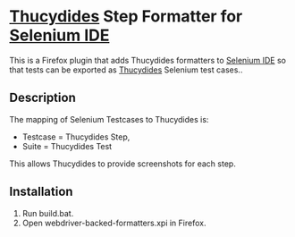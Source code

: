 
# [Thucydides][2] Step Formatter for [Selenium IDE][1]

This is a Firefox plugin that adds Thucydides formatters to [Selenium IDE][1] so that tests can be exported as [Thucydides][2] Selenium test cases..

## Description
The mapping of Selenium Testcases to Thucydides is:
* Testcase = Thucydides Step, 
* Suite = Thucydides Test

This allows Thucydides to provide screenshots for each step.

## Installation
1. Run build.bat.
2. Open webdriver-backed-formatters.xpi in Firefox.

[1]:http://seleniumhq.org/projects/ide/
[2]:http://www.thucydides.info/